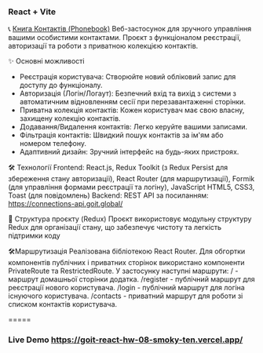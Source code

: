 ### React + Vite

📞 [Книга Контактів (Phonebook)](https://goit-react-hw-08-smoky-ten.vercel.app/)
 Веб-застосунок для зручного управління вашими особистими контактами. Проєкт з функціоналом реєстрації, авторизації та роботи з приватною колекцією контактів.

✨ Основні можливості
 - Реєстрація користувача: Створюйте новий обліковий запис для доступу до функціоналу.
 - Авторизація (Логін/Логаут): Безпечний вхід та вихід з системи з автоматичним відновленням сесії при перезавантаженні сторінки.
 - Приватна колекція контактів: Кожен користувач має свою власну, захищену колекцію контактів.
 - Додавання/Видалення контактів: Легко керуйте вашими записами.
 - Фільтрація контактів: Швидкий пошук контактів за ім'ям або номером телефону.
 - Адаптивний дизайн: Зручний інтерфейс на будь-яких пристроях.
   
🛠️ Технології
Frontend:
React.js, Redux Toolkit (з Redux Persist для збереження стану авторизації), React Router (для маршрутизації), Formik (для управління формами реєстрації та логіну), JavaScript
HTML5, CSS3, Toast (для повідомлень)
Backend: 
REST API за посиланням: https://connections-api.goit.global/

📂 Структура проєкту (Redux)
Проєкт використовує модульну структуру Redux для організації стану, що забезпечує чистоту та легкість підтримки коду

🛠️Маршрутизація
Реалізована бібліотекою React Router. Для обгортки компонентів публічних і приватних сторінок використано компоненти PrivateRoute та RestrictedRoute.
У застосунку  наступні маршрути:
/ - маршрут домашньої сторінки додатка.
/register - публічний маршрут для реєстрації нового користувача.
/login - публічний маршрут для логіна існуючого користувача.
/contacts - приватний маршрут для роботи зі списком контактів користувача.

=====
### Live Demo https://goit-react-hw-08-smoky-ten.vercel.app/
